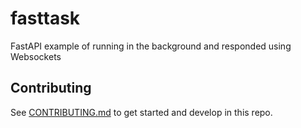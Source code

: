 # fasttask

FastAPI example of running in the background and responded using Websockets

## Contributing

See [CONTRIBUTING.md](CONTRIBUTING.md) to get started and develop in this repo.
